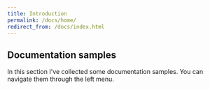 ```yaml
---
title: Introduction
permalink: /docs/home/
redirect_from: /docs/index.html
---
```


## Documentation samples

In this section I've collected some documentation samples. You can navigate them through the left menu.
